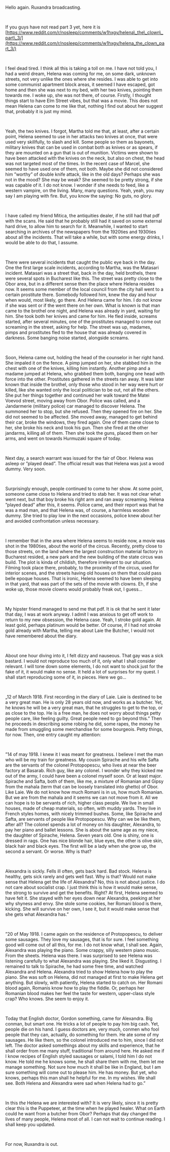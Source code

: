 Hello again. Ruxandra broadcasting.

&#x200B;

If you guys have not read part 3 yet, here it is  [https://www.reddit.com/r/nosleep/comments/w1hxgy/helena\_the\_clown\_part\_3/](https://www.reddit.com/r/nosleep/comments/w1hxgy/helena_the_clown_part_3/)

&#x200B;

I feel dead tired. I think all this is taking a toll on me. I have not told you, I had a weird dream, Helena was coming for me, on some dark, unknown streets, not very unlike the ones where she resides. I was able to get into some communist apartment block areas, it seemed I have escaped, got home and then she was next to my bed, with her two knives, pointing them towards me. I woke up, she was not there, of course. Firstly, I thought things start to have Elm Street vibes, but that was a movie. This does not mean Helena can come to me like that, nothing I find out about her suggest that, probably it is just my mind.

&#x200B;

Yeah, the two knives. I forgot, Martha told me that, at least, after a certain point, Helena seemed to use in her attacks two knives at once, that were used very skillfully, to slash and kill. Some people so them as bayonets, military knives that can be used in combat both as knives or as spears, if they are mounted on a gun that is out of munition. Victims were shown to have been attacked with the knives on the neck, but also on chest, the head was not targeted most of the times. In the recent case of Marcel, she seemed to have used one of them, not both. Maybe she did not considered him ”worthy” of double knife attack, like in the old days? Perhaps she was not in the mood? She may be weak? She seemed to be pretty strong, if she was capable of it. I do not know. I wonder if she needs to feed, like a western vampire, on the living. Many, many questions. Yeah, yeah, you may say I am playing with fire. But, you know the saying: No guts, no glory.

&#x200B;

I have called my friend Mitica, the antiquities dealer, if he still had that pdf with the scans. He said that he probably still had it saved on some external hard drive, to allow him to search for it. Meanwhile, I wanted to start searching in archives of the newspapers from the 1920ties and 1930ties about all the incidents. That will take a while, but with some energy drinks, I would be able to do that, I assume.

&#x200B;

There were several incidents that caught the public eye back in the day. One the first large scale incidents, according to Martha, was the Matasari incident. Matasari was a street that, back in the day, held brothels, there were several spots in Bucharest like this. The street was pretty close to the Obor area, but in a different sense then the place where Helena resides now. It seems some member of the local council from the city hall went to a certain prostitute there. Somebody followed him, knew the day and hour when would, most likely, go there. And Helena came for him. I do not know if she was sent or if the went there on her own. What is known is that man came to the brothel one night, and Helena was already in yard, waiting for him. She took both her knives and came for him. He fled inside, screams started, after several minutes, one of the prostitutes managed to come out screaming in the street, asking for help. The street was up, madames, pimps and prostitutes fled to the house that was already covered in darkness. Some banging noise started, alongside screams.

&#x200B;

Soon, Helena came out, holding the head of the counselor in her right hand. She impaled it on the fence. A pimp jumped on her, she stabbed him in the chest with one of the knives, killing him instantly. Another pimp and a madame jumped at Helena, who grabbed them both, banging one head with force into the other. Prostitutes gathered in the streets ran away. It was later known that inside the brothel, only those who stood in her way were hurt or killed, like she wanted only the local politician to be out, not all the others. She put her things together and continued her walk toward the Matei Voevod street, moving away from Obor. Police was called, and a Jandarmerie (military police) car managed to discover Helena. The summoned her to stop, but she refused. Then they opened fire on her. She did not seemed to be affected. She moved away, managed to get behind their car, broke the windows, they fired again. One of them came close to her, she broke his neck and took his gun. Then she fired at the other jandarms, killing all of them. Then she took the guns, placed them on her arms, and went on towards Hurmuzaki square of today.

&#x200B;

Next day, a search warrant was issued for the fair of Obor. Helena was asleep or ”played dead”. The official result was that Helena was just a wood dummy. Very soon.

&#x200B;

Surprisingly enough, people continued to come to her show. At some point, someone came close to Helena and tried to stab her. It was not clear what went next, but that boy broke his right arm and ran away screaming. Helena ”played dead” after this, it seems. Police came, and their report was that he was a mad man, and that Helena was, of course, a harmless wooden dummy. She tried to play low in the next occasions, police knew about her and avoided confrontation unless necessary.

&#x200B;

I remember that in the area where Helena seems to reside now, a movie was shot in the 1980ties, about the world of the circus. Recently, pretty close to those streets, on the land where the largest construction material factory in Bucharest resided, a new park and the new building of the state circus was build. The plot is kinda of childish, therefore irrelevant to our situation. Filming took place there, probably, to the proximity of the circus, used for interior scenes, and the streets having old houses on them that could pass belle epoque houses. That is ironic, Helena seemed to have been sleeping in that yard, that was part of the sets of the movie with clowns. Eh, if she woke up, those movie clowns would probably freak out, I guess...

&#x200B;

My hipster friend managed to send me that pdf. It is ok that he sent it later that day, I was at work anyway. I admit I was anxious to get off work to return to my new obsession, the Helena case. Yeah, I stroke gold again. At least gold, perhaps platinum would be better. Of course, if I had not stroke gold already with Martha, telling me about Laie the Butcher, I would not have remembered about the diary.

&#x200B;

About one hour diving into it, I felt dizzy and nauseous. That gay was a sick bastard. I would not reproduce too much of it, only what I shall consider relevant. I will tone down some elements, I do not want to shock just for the fake of it, it would make no sense. It held a lot of surprises for my quest. I shall start reproducing some of it, in pieces. Here we go...

&#x200B;

„12 of March 1918. First recording in the diary of Laie. Laie is destined to be a very great man. He is only 28 years old now, and works as a butcher. Yet, he knows he will be a very great man, that he struggles to get to the top, or as close to the top. He is a free man, he does not worry about things petty people care, like feeling guilty. Great people need to go beyond this.” Then he proceeds in describing some robing he did, some rapes, the money he made from smuggling some merchandise for some bourgeois. Petty things, for now. Then, one entry caught my attention:

&#x200B;

”14 of may 1918. I knew it I was meant for greatness. I believe I met the man who will be my train for greatness. My cousin Spirache and his wife Safta are the servants of the colonel Protopopescu, who lives at near the beer factory at Basarab. Rich guy, like any colonel. I wonder why they kicked me out of the army, I could have been a colonel myself soon. Or at least major. Spirache and Safta, both of them, like me, a mixture of Romanian and Gipsy from the mahala (term that can be loosely translated into ghetto) of Obor. Like Laie. We do not know how much Romani is in us, how much Romanian. But we are from the mahala and it seems we can not move from it. All we can hope is to be servants of rich, higher class people. We live in small houses, made of cheap materials, so often,  with muddy yards. They live in French styles homes, with nicely trimmed bushes. Some, like Spirache and Safta, are servants of people like Protopopescu. Why can we be like them, after all? The colonel spends a lot of money on his daughter, Alexandra, to pay her piano and ballet lessons. She is about the same age as my niece, the daughter of Spirache, Helena. Seven years old. One is shiny, one is dressed in rags. One has nice blonde hair, blue eyes, the other is olive skin, black hair and black eyes. The first will be a lady when she grow up, the second a servant. Or worse. Why is that?

&#x200B;

Alexandra is sickly. Fells ill often, gets back hard. Bad stock. Helena is healthy, gets sick rarely and gets well fast. Why is that? Would not make sense that Helena get the life of Alexandra? No, this is not about justice. I do not care about socialist crap. I just think this is how it would make sense, the strong to survive and get the benefits. Right? At first, Helena seemed to have felt it. She stayed with her eyes down near Alexandra, peeking at her why shyness and envy. She stole some cookies, her Romani blood is there, kicking. She will survive on her own, I see it, but it would make sense that she gets what Alexandra has.”

&#x200B;

”20 of May 1918. I came again on the residence of Protopopescu, to deliver some sausages. They love my sausages, that is for sure. I feel something good will come out of all this, for me. I do not know what, I shall see. Again, Alexandra was playing the piano. Some crappy, silly western piano  music. From the sheets. Helena was there. I was surprised to see Helena was listening carefully to what Alexandra was playing. She liked it. Disgusting. I remained to talk to Spirache, he had some free time, and watched Alexandra and Helena. Alexandra tried to show Helena how to play the piano. She was soft on Helena, did not managed at first to make Helena get anything. But slowly, with patiently, Helena started to catch on. Her Romani blood again, Romanis know how to play the fiddle. Or, perhaps her Romanian blood makes her feel the taste for western, upper-class style crap? Who knows. She seem to enjoy it.

&#x200B;

Today that English doctor, Gordon something, came for Alexandra. Big conman, but smart one. He tricks a lot of people to pay him big cash. Yet, people die on his hand. I guess doctors are, very much, conmen who fool people that they can, actually, do something for them. He ate some of my sausages. He like them, so the colonel introduced me to him, since I did not left. The doctor asked somethings about my skills and experience, that he shall order from me many stuff, traditional from around here. He asked me if I know recipes of English styled sausages or salami, I told him I do not know. He told me he knows some, he shall share them with me, them let me manage something. Not sure how much it shall be like in England, but I am sure something will come out to please him. He has money. But yet, who knows, perhaps this man shall he helpful for me. In my wishes. We shall see. Both Helena and Alexandra were sad when Helena had to go.”

&#x200B;

In this *the* Helena we are interested with? It is very likely, since it is pretty clear this is the Puppeteer, at the time when he played healer. What on Earth could he want from a butcher from Obor? Perhaps that day changed the lives of many people, Helena most of all. I can not wait to continue reading. I shall keep you updated.

&#x200B;

For now, Ruxandra is out.